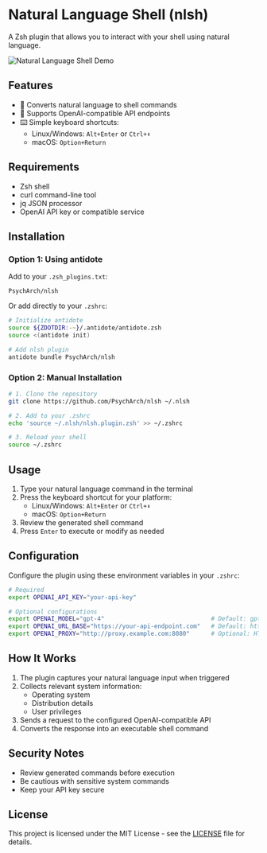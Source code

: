 # Natural Language Shell (nlsh)

A Zsh plugin that allows you to interact with your shell using natural language.

![Natural Language Shell Demo](https://github.com/PsychArch/nlsh/blob/main/capture.gif)

## Features

- 🤖 Converts natural language to shell commands
- 🔄 Supports OpenAI-compatible API endpoints
- ⌨️ Simple keyboard shortcuts:
  - Linux/Windows: `Alt+Enter` or `Ctrl+⬇️`
  - macOS: `Option+Return`

## Requirements

- Zsh shell
- curl command-line tool
- jq JSON processor
- OpenAI API key or compatible service

## Installation

### Option 1: Using antidote

Add to your `.zsh_plugins.txt`:

```text
PsychArch/nlsh
```

Or add directly to your `.zshrc`:

```zsh
# Initialize antidote
source ${ZDOTDIR:-~}/.antidote/antidote.zsh
source <(antidote init)

# Add nlsh plugin
antidote bundle PsychArch/nlsh
```

### Option 2: Manual Installation

```bash
# 1. Clone the repository
git clone https://github.com/PsychArch/nlsh ~/.nlsh

# 2. Add to your .zshrc
echo 'source ~/.nlsh/nlsh.plugin.zsh' >> ~/.zshrc

# 3. Reload your shell
source ~/.zshrc
```

## Usage

1. Type your natural language command in the terminal
2. Press the keyboard shortcut for your platform:
   - Linux/Windows: `Alt+Enter` or `Ctrl+⬇️`
   - macOS: `Option+Return`
3. Review the generated shell command
4. Press `Enter` to execute or modify as needed

## Configuration

Configure the plugin using these environment variables in your `.zshrc`:

```bash
# Required
export OPENAI_API_KEY="your-api-key"

# Optional configurations
export OPENAI_MODEL="gpt-4"                              # Default: gpt-3.5-turbo
export OPENAI_URL_BASE="https://your-api-endpoint.com"   # Default: https://api.openai.com
export OPENAI_PROXY="http://proxy.example.com:8080"      # Optional: HTTP proxy
```

## How It Works

1. The plugin captures your natural language input when triggered
2. Collects relevant system information:
   - Operating system
   - Distribution details
   - User privileges
3. Sends a request to the configured OpenAI-compatible API
4. Converts the response into an executable shell command

## Security Notes

- Review generated commands before execution
- Be cautious with sensitive system commands
- Keep your API key secure

## License

This project is licensed under the MIT License - see the [LICENSE](LICENSE) file for details.

